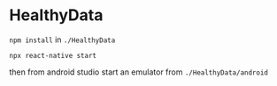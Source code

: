 # HealthyData

`npm install` in `./HealthyData`

`npx react-native start`

then from android studio start an emulator from `./HealthyData/android`
